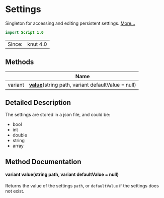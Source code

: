 # Settings

Singleton for accessing and editing persistent settings. [More...](#detailed-description)

```qml
import Script 1.0
```

<table>
<tr><td>Since:</td><td>knut 4.0</td></tr>
</table>

## Methods

| | Name |
|-|-|
|variant |**[value](#value)**(string path, variant defaultValue = null)|

## Detailed Description

The settings are stored in a json file, and could be:

- bool
- int
- double
- string
- array<string>

## Method Documentation

#### <a name="value"></a>variant **value**(string path, variant defaultValue = null)

Returns the value of the settings `path`, or `defaultValue` if the settings does not exist.
